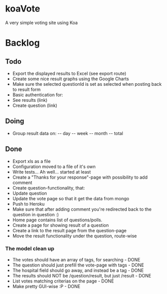 koaVote
=======

A very simple voting site using Koa

# Backlog

## Todo

- Export the displayed results to Excel (see export route)
- Create some nice result graphs using the Google Charts
- Make sure the selected questionId is set as selected when posting back to result form
- Basic authentication for:
- See results (link)
- Create question (link)

## Doing
- Group result data on:
-- day
-- week
-- month
-- total

## Done
- Export xls as a file
- Configuration moved to a file of it's own
- Write tests... Ah well... started at least
- Create a "Thanks for your response"-page with possibility to add comment
- Create question-functionality, that:
- Update question
- Update the vote page so that it get the data from mongo
- Push to Heroku
- Make sure that after adding comment you're redirected back to the question in question :)
- Home page contains list of questions/polls.
- Create a page for showing result of a question
- Create a link to the result page from the question-page
- Move the result functionality under the question, route-wise
### The model clean up
- The votes should have an array of tags, for searching - DONE
- The question should just prefill the vote-page with tags - DONE
- The hospital field should go away, and instead be a tag - DONE
- The results should NOT be /question/result, but just /result - DONE
- List votes matching criterias on the page - DONE
- Make pretty GUI-wise :P - DONE